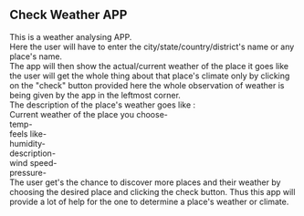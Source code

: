 ## Check Weather APP
This is a weather analysing APP.<br>
Here the user will have to enter the city/state/country/district's name or any place's name.<br>
The app will then show the actual/current weather of the place
it goes like the user will get the whole thing about that place's climate only by clicking on the "check" button provided
here the whole observation of weather is being given by the app in the leftmost corner.<br>
The description of the place's weather goes like :<br>
Current weather of the place you choose-<br>
temp-<br>
feels like-<br>
humidity-<br>
description-<br>
wind speed-<br>
pressure-<br>
The user get's the chance to discover more places and their weather
by choosing the desired place and clicking the check button.
Thus this app will provide a lot of help
for the one to determine a place's weather or climate.
